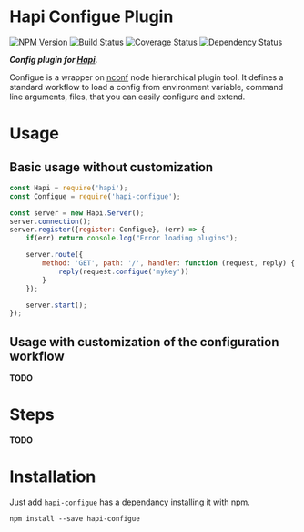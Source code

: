 Hapi Configue Plugin
====================

[![NPM Version](https://img.shields.io/npm/v/hapi-configue.svg)](https://npmjs.org/package/hapi-configue)
[![Build Status](https://travis-ci.org/AdrieanKhisbe/hapi-configue.svg)](https://travis-ci.org/AdrieanKhisbe/hapi-configue)
[![Coverage Status](https://coveralls.io/repos/AdrieanKhisbe/hapi-config/badge.svg?branch=master&service=github)](https://coveralls.io/github/AdrieanKhisbe/hapi-config?branch=master)
[![Dependency Status](https://david-dm.org/AdrieanKhisbe/hapi-configue.svg)](https://david-dm.org/AdrieanKhisbe/hapi-configue)

***Config plugin for [Hapi](http://hapijs.com/).***

Configue is a wrapper on [nconf](https://github.com/indexzero/nconf) node hierarchical
plugin tool. It defines a standard workflow to load a config from environment variable,
command line arguments, files, that you can easily configure and extend.

# Usage

## Basic usage without customization

```js
const Hapi = require('hapi');
const Configue = require('hapi-configue');

const server = new Hapi.Server();
server.connection();
server.register({register: Configue}, (err) => {
    if(err) return console.log("Error loading plugins");

    server.route({
        method: 'GET', path: '/', handler: function (request, reply) {
            reply(request.configue('mykey'))
        }
    });

    server.start();
});
```

## Usage with customization of the configuration workflow

**TODO**

# Steps

**TODO**

# Installation

Just add `hapi-configue` has a dependancy installing it with npm.

    npm install --save hapi-configue